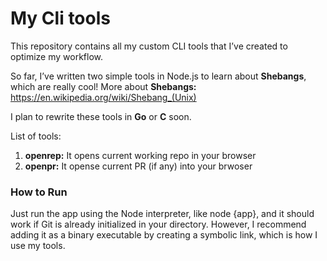 # My Cli tools

This repository contains all my custom CLI tools that I’ve created to optimize my workflow.

So far, I’ve written two simple tools in Node.js to learn about **Shebangs**, which are really cool!
More about **Shebangs:** https://en.wikipedia.org/wiki/Shebang_(Unix)

I plan to rewrite these tools in **Go** or **C** soon.

List of tools:

1. **openrep:** It opens current working repo in your browser
2. **openpr:** It opense current PR (if any) into your brwoser

### How to Run

Just run the app using the Node interpreter, like node {app}, and it should work if Git is already initialized in your directory. However, I recommend adding it as a binary executable by creating a symbolic link, which is how I use my tools.
